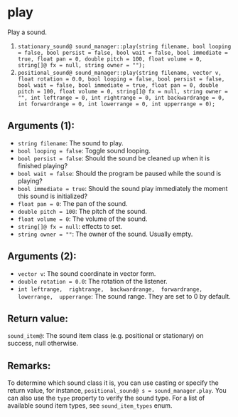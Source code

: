 # play
Play a sound.

1. `stationary_sound@ sound_manager::play(string filename, bool looping = false, bool persist = false, bool wait = false, bool immediate = true, float pan = 0, double pitch = 100, float volume = 0, string[]@ fx = null, string owner = "");`
2. `positional_sound@ sound_manager::play(string filename, vector v, float rotation = 0.0, bool looping = false, bool persist = false, bool wait = false, bool immediate = true, float pan = 0, double pitch = 100, float volume = 0, string[]@ fx = null, string owner = "", int leftrange = 0, int rightrange = 0, int backwardrange = 0, int forwardrange = 0, int lowerrange = 0, int upperrange = 0);`

## Arguments (1):
- `string filename`: The sound to play.
- `bool looping = false`: Toggle sound looping.
- `bool persist = false`: Should the sound be cleaned up when it is finished playing?
- `bool wait = false`: Should the program be paused while the sound is playing?
- `bool immediate = true`: Should the sound play immediately the moment this sound is initialized?
- `float pan = 0`: The pan of the sound.
- `double pitch = 100`: The pitch of the sound.
- `float volume = 0`: The volume of the sound.
- `string[]@ fx = null`: effects to set.
- `string owner = ""`: The owner of the sound. Usually empty.

## Arguments (2):
- `vector v`: The sound coordinate in vector form.
- `double rotation = 0.0`: The rotation of the listener.
- `int leftrange,  rightrange,  backwardrange,  forwardrange,  lowerrange,  upperrange`: The sound range. They are set to 0 by default.

## Return value:
`sound_item@`: The sound item class (e.g. positional or stationary) on success, null otherwise.

## Remarks:
To determine which sound class it is, you can use casting or specify the return value, for instance, `positional_sound@ s = sound_manager.play`. You can also use the `type` property to verify the sound type. For a list of available sound item types, see `sound_item_types` enum.
